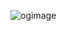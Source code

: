 ![ogimage](https://github.com/mriinaal/Chat-Ji/assets/116961321/bb74aa94-8438-4c16-b43d-b2b850916dc7)